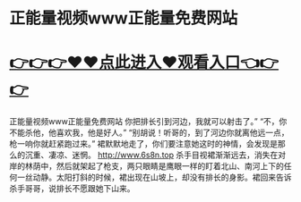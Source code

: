 # 正能量视频www正能量免费网站

# <a href="https://github.com/bitezs/bite/issues/1">👉👉👉♥♥点此进入♥观看入口👈👉👉</a>

正能量视频www正能量免费网站
你把排长引到河边，我就可以射击了。”
“不，你不能杀他，他喜欢我，他是好人。”
“别胡说！听哥的，到了河边你就离他远一点，枪一响你就赶紧跑过来。”
裙默默地走了，你们要注意她这时的神情，会发现是那么的沉重、凄凉、迷惘。
http://www.6s8n.top
杀手目视裙渐渐远去，消失在对岸的林荫中，然后就架起了枪支，两只眼睛是鹰眼一样的盯着北山、南河上下的任何一丝动静。太阳打斜的时候，裙出现在山坡上，却没有排长的身影。裙回来告诉杀手哥哥，说排长不愿跟她下山来。
